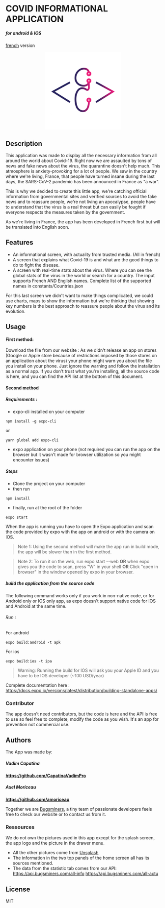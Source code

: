 # COVID INFORMATIONAL APPLICATION

##### for android & IOS

[french] version

<p align="center">
  <img width="250" height="250" src="./assets/images/icon_bugs.png" alt='BugsminersLogo'>
</p>

## Description

This application was made to display all the necessary information from all around the world about Covid-19.
Right now we are assaulted by tons of news and fake news about the virus, the quarantine doesn't help much. This atmosphere is anxiety-provoking for a lot of people. We saw in the country where we're living, France, that people have turned insane during the last days, the SARS-CoV-2 pandemic has been announced in France as "a war".

This is why we decided to create this little app, we're catching official information from governmental sites and verified sources to avoid the fake news and to reassure people, we're not living an apocalypse, people have to understand that the virus is a real threat but can easily be fought if everyone respects the measures taken by the government.

As we're living in France, the app has been developed in French first but will be translated into English soon.

## Features

-   An informational screen, with actuality from trusted media. (All in french)
-   A screen that explains what Covid-19 is and what are the good things to do to fight the disease.
-   A screen with real-time stats about the virus. Where you can see the global stats of the virus in the world or search for a country. The input supports French AND English names. Complete list of the supported names in constants/Countries.json

For this last screen we didn't want to make things complicated, we could use charts, maps to show the information but we're thinking that showing key numbers is the best approach to reassure people about the virus and its evolution.

## Usage

#### First method:

Download the file from our website :
As we didn't release an app on stores (Google or Apple store because of restrictions imposed by those stores on an application about the virus) your phone might warn you about the file you install on your phone. Just ignore the warning and follow the installation as a normal app.
If you don't trust what you're installing, all the source code is here, and you can find the API list at the bottom of this document.

#### Second method

##### Requirements :

-   expo-cli installed on your computer

```
npm install -g expo-cli
```

or

```
yarn global add expo-cli
```

-   expo application on your phone (not required you can run the app on the browser but it wasn't made for browser utilization so you might encounter issues)

##### Steps

-   Clone the project on your computer
-   then run

```
npm install
```

-   finally, run at the root of the folder

```
expo start
```

When the app is running you have to open the Expo application and scan the code provided by expo with the app on android or with the camera on IOS.

> Note 1: Using the second method will make the app run in build mode, the app will be slower than in the first method.

> Note 2: To run it on the web, run expo start --web **OR** when expo gives you the code to scan, press "W" in your shell **OR** Click "open in browser" in the window opened by expo in your browser.

##### build the application from the source code

The following command works only if you work in non-native code, or for Android only or IOS only app, as expo doesn't support native code for IOS and Android at the same time.

###### Run :

For android

```
expo build:android -t apk
```

For ios

```
expo build:ios -t ipa
```

> Warning: Running the build for IOS will ask you your Apple ID and you have to be IOS developer
> (~100 USD/year)

Complete documentation here :
https://docs.expo.io/versions/latest/distribution/building-standalone-apps/

### Contributor

The app doesn't need contributors, but the code is here and the API is free to use so feel free to complete, modify the code as you wish. It's an app for prevention not commercial use.

## Authors

The App was made by:

##### Vadim Capatina

**https://github.com/CapatinaVadimPro**

##### Axel Moriceau

**https://github.com/amoriceau**

Together we are [Bugsminers], a tiny team of passionate developers feels free to check our website or to contact us from it.

### Ressources

We do not own the pictures used in this app except for the splash screen, the app logo and the picture in the drawer menu.

-   All the other pictures come from [Unsplash]
-   The information in the two top panels of the home screen all has its sources mentioned.
-   The data from the statistic tab comes from our API:
    https://api.bugsminers.com/all-info
    https://api.bugsminers.com/all-actu

## License

MIT

[bugsminers]: https://bugsminers.com
[unsplash]: https://bugsminers.com
[french]: README_FR.md
